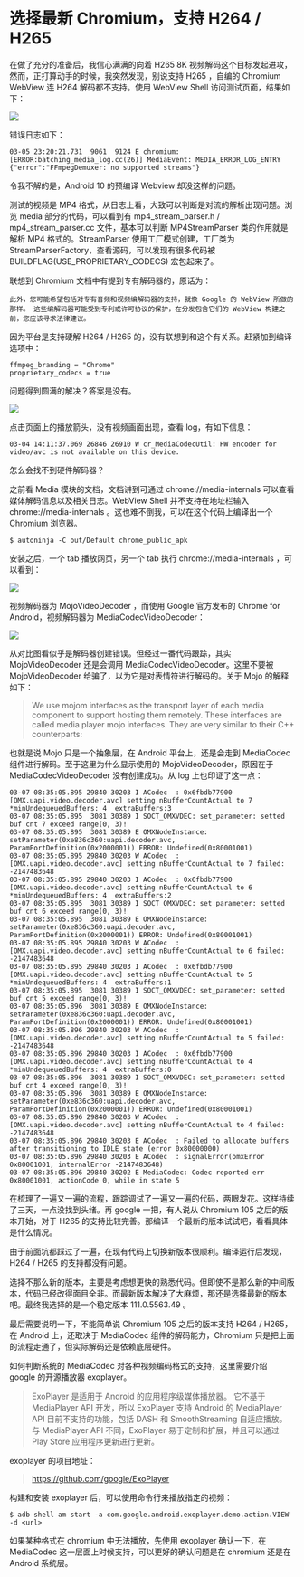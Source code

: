 # 选择最新 Chromium，支持 H264 / H265

在做了充分的准备后，我信心满满的向着 H265 8K 视频解码这个目标发起进攻，然而，正打算动手的时候，我突然发现，别说支持 H265 ，自编的 Chromium WebView 连 H264 解码都不支持。使用 WebView Shell 访问测试页面，结果如下：

![](https://raw.githubusercontent.com/mogoweb/mywritings/master/book_wechat/202303/images/chromium_h264_01.png)

错误日志如下：

```
03-05 23:20:21.731  9061  9124 E chromium: [ERROR:batching_media_log.cc(26)] MediaEvent: MEDIA_ERROR_LOG_ENTRY {"error":"FFmpegDemuxer: no supported streams"}
```

令我不解的是，Android 10 的预编译 Webview 却没这样的问题。

测试的视频是 MP4 格式，从日志上看，大致可以判断是对流的解析出现问题。浏览 media 部分的代码，可以看到有 mp4_stream_parser.h / mp4_stream_parser.cc 文件，基本可以判断 MP4StreamParser 类的作用就是解析 MP4 格式的。StreamParser 使用工厂模式创建，工厂类为 StreamParserFactory，查看源码，可以发现有很多代码被 BUILDFLAG(USE_PROPRIETARY_CODECS) 宏包起来了。

联想到 Chromium 文档中有提到专有解码器的，原话为：

```
此外，您可能希望包括对专有音频和视频编解码器的支持，就像 Google 的 WebView 所做的那样。 这些编解码器可能受到专利或许可协议的保护，在分发包含它们的 WebView 构建之前，您应该寻求法律建议。
```

因为平台是支持硬解 H264 / H265 的，没有联想到和这个有关系。赶紧加到编译选项中：

```
ffmpeg_branding = "Chrome"
proprietary_codecs = true
```

问题得到圆满的解决？答案是没有。

![](https://raw.githubusercontent.com/mogoweb/mywritings/master/book_wechat/202303/images/chromium_h264_02.png)

点击页面上的播放箭头，没有视频画面出现，查看 log，有如下信息：

```
03-04 14:11:37.069 26846 26910 W cr_MediaCodecUtil: HW encoder for video/avc is not available on this device.
```

怎么会找不到硬件解码器？

之前看 Media 模块的文档，文档讲到可通过 chrome://media-internals 可以查看媒体解码信息以及相关日志。WebView Shell 并不支持在地址栏输入 chrome://media-internals 。这也难不倒我，可以在这个代码上编译出一个 Chromium 浏览器。

```
$ autoninja -C out/Default chrome_public_apk
```

安装之后，一个 tab 播放网页，另一个 tab 执行  chrome://media-internals ，可以看到：

![](https://raw.githubusercontent.com/mogoweb/mywritings/master/book_wechat/202303/images/chromium_h264_03.png)

视频解码器为 MojoVideoDecoder ，而使用 Google 官方发布的 Chrome for Android，视频解码器为 MediaCodecVideoDecoder：

![](https://raw.githubusercontent.com/mogoweb/mywritings/master/book_wechat/202303/images/chromium_h264_04.png)

从对比图看似乎是解码器创建错误。但经过一番代码跟踪，其实 MojoVideoDecoder 还是会调用 MediaCodecVideoDecoder。这里不要被 MojoVideoDecoder 给骗了，以为它是对表情符进行解码的。关于 Mojo 的解释如下：

> We use mojom interfaces as the transport layer of each media component to support hosting them remotely. These interfaces are called media player mojo interfaces. They are very similar to their C++ counterparts:

也就是说 Mojo 只是一个抽象层，在 Android 平台上，还是会走到 MediaCodec 组件进行解码。至于这里为什么显示使用的 MojoVideoDecoder，原因在于 MediaCodecVideoDecoder 没有创建成功。从 log 上也印证了这一点：

```
03-07 08:35:05.895 29840 30203 I ACodec  : 0x6fbdb77900 [OMX.uapi.video.decoder.avc] setting nBufferCountActual to 7 *minUndequeuedBuffers: 4  extraBuffers:3
03-07 08:35:05.895  3081 30389 I SOCT_OMXVDEC: set_parameter: setted buf cnt 7 exceed range(0, 3)!
03-07 08:35:05.895  3081 30389 E OMXNodeInstance: setParameter(0xe836c360:uapi.decoder.avc, ParamPortDefinition(0x2000001)) ERROR: Undefined(0x80001001)
03-07 08:35:05.895 29840 30203 W ACodec  : [OMX.uapi.video.decoder.avc] setting nBufferCountActual to 7 failed: -2147483648
03-07 08:35:05.895 29840 30203 I ACodec  : 0x6fbdb77900 [OMX.uapi.video.decoder.avc] setting nBufferCountActual to 6 *minUndequeuedBuffers: 4  extraBuffers:2
03-07 08:35:05.895  3081 30389 I SOCT_OMXVDEC: set_parameter: setted buf cnt 6 exceed range(0, 3)!
03-07 08:35:05.895  3081 30389 E OMXNodeInstance: setParameter(0xe836c360:uapi.decoder.avc, ParamPortDefinition(0x2000001)) ERROR: Undefined(0x80001001)
03-07 08:35:05.895 29840 30203 W ACodec  : [OMX.uapi.video.decoder.avc] setting nBufferCountActual to 6 failed: -2147483648
03-07 08:35:05.895 29840 30203 I ACodec  : 0x6fbdb77900 [OMX.uapi.video.decoder.avc] setting nBufferCountActual to 5 *minUndequeuedBuffers: 4  extraBuffers:1
03-07 08:35:05.895  3081 30389 I SOCT_OMXVDEC: set_parameter: setted buf cnt 5 exceed range(0, 3)!
03-07 08:35:05.896  3081 30389 E OMXNodeInstance: setParameter(0xe836c360:uapi.decoder.avc, ParamPortDefinition(0x2000001)) ERROR: Undefined(0x80001001)
03-07 08:35:05.896 29840 30203 W ACodec  : [OMX.uapi.video.decoder.avc] setting nBufferCountActual to 5 failed: -2147483648
03-07 08:35:05.896 29840 30203 I ACodec  : 0x6fbdb77900 [OMX.uapi.video.decoder.avc] setting nBufferCountActual to 4 *minUndequeuedBuffers: 4  extraBuffers:0
03-07 08:35:05.896  3081 30389 I SOCT_OMXVDEC: set_parameter: setted buf cnt 4 exceed range(0, 3)!
03-07 08:35:05.896  3081 30389 E OMXNodeInstance: setParameter(0xe836c360:uapi.decoder.avc, ParamPortDefinition(0x2000001)) ERROR: Undefined(0x80001001)
03-07 08:35:05.896 29840 30203 W ACodec  : [OMX.uapi.video.decoder.avc] setting nBufferCountActual to 4 failed: -2147483648
03-07 08:35:05.896 29840 30203 E ACodec  : Failed to allocate buffers after transitioning to IDLE state (error 0x80000000)
03-07 08:35:05.896 29840 30203 E ACodec  : signalError(omxError 0x80001001, internalError -2147483648)
03-07 08:35:05.896 29840 30202 E MediaCodec: Codec reported err 0x80001001, actionCode 0, while in state 5
```

在梳理了一遍又一遍的流程，跟踪调试了一遍又一遍的代码，两眼发花。这样持续了三天，一点没找到头绪。再 google 一把，有人说从 Chromium 105 之后的版本开始，对于 H265 的支持比较完善。那编译一个最新的版本试试吧，看看具体是什么情况。

由于前面坑都踩过了一遍，在现有代码上切换新版本很顺利。编译运行后发现，H264 / H265 的支持都没有问题。

选择不那么新的版本，主要是考虑想更快的熟悉代码。但即使不是那么新的中间版本，代码已经改得面目全非。而最新版本解决了大麻烦，那还是选择最新的版本吧。最终我选择的是一个稳定版本 111.0.5563.49 。

最后需要说明一下，不能简单说 Chromium 105 之后的版本支持 H264 / H265，在 Android 上，还取决于 MediaCodec 组件的解码能力，Chromium 只是把上面的流程走通了，但实际解码还是依赖底层硬件。

如何判断系统的 MediaCodec 对各种视频编码格式的支持，这里需要介绍 google 的开源播放器 exoplayer。

> ExoPlayer 是适用于 Android 的应用程序级媒体播放器。 它不基于 MediaPlayer API 开发，所以 ExoPlayer 支持 Android 的 MediaPlayer API 目前不支持的功能，包括 DASH 和 SmoothStreaming 自适应播放。 与 MediaPlayer API 不同，ExoPlayer 易于定制和扩展，并且可以通过 Play Store 应用程序更新进行更新。

exoplayer 的项目地址：

> https://github.com/google/ExoPlayer

构建和安装 exoplayer 后，可以使用命令行来播放指定的视频：

```
$ adb shell am start -a com.google.android.exoplayer.demo.action.VIEW -d <url>
```

如果某种格式在 chromium 中无法播放，先使用 exoplayer 确认一下，在 MediaCodec 这一层面上时候支持，可以更好的确认问题是在 chromium 还是在 Android 系统层。

